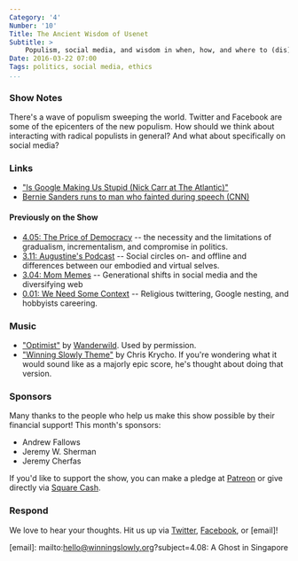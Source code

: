 ```yaml
---
Category: '4'
Number: '10'
Title: The Ancient Wisdom of Usenet
Subtitle: >
    Populism, social media, and wisdom in when, how, and where to (dis)engage with people you disagree with.
Date: 2016-03-22 07:00
Tags: politics, social media, ethics
...
```



### Show Notes

There's a wave of populism sweeping the world. Twitter and Facebook are some of the epicenters of the new populism. How should we think about interacting with radical populists in general? And what about specifically on social media?


### Links

- ["Is Google Making Us Stupid (Nick Carr at The Atlantic)"][carr]
- [Bernie Sanders runs to man who fainted during speech (CNN)][bernie]

[carr]: http://www.theatlantic.com/magazine/archive/2008/07/is-google-making-us-stupid/306868/
[bernie]: http://www.cnn.com/videos/us/2016/02/04/bernie-sanders-new-hampshire-faint-sot.cnn

#### Previously on the Show

- [4.05: The Price of Democracy][4.05] -- the necessity and the limitations of gradualism, incrementalism, and compromise in politics.
- [3.11: Augustine's Podcast][3.11] -- Social circles on- and offline and differences between our embodied and virtual selves.
- [3.04: Mom Memes][3.04] -- Generational shifts in social media and the diversifying web
- [0.01: We Need Some Context][0.01] -- Religious twittering, Google nesting, and hobbyists careering.

[4.05]: http://www.winningslowly.org/4.05/
[3.11]: http://www.winningslowly.org/3.11/
[3.04]: http://www.winningslowly.org/3.04/
[0.01]: http://www.winningslowly.org/0.01/


### Music

  - ["Optimist"] by [Wanderwild]. Used by permission.
  - ["Winning Slowly Theme"] by Chris Krycho. If you're wondering what it would sound like as a majorly epic score, he's thought about doing that version.

["Optimist"]: https://soundcloud.com/teamclermont/wanderwild-optimist
[Wanderwild]: https://wanderwild.bandcamp.com
["Winning Slowly Theme"]: //soundcloud.com/chriskrycho/winning-slowly


### Sponsors

Many thanks to the people who help us make this show possible by their financial support! This month's sponsors:

  - Andrew Fallows
  - Jeremy W. Sherman
  - Jeremy Cherfas

If you'd like to support the show, you can make a pledge at [Patreon] or give directly via [Square Cash].

[Patreon]: //www.patreon.com/winningslowly
[Square Cash]: //cash.me/$winningslowly


### Respond

We love to hear your thoughts. Hit us up via [Twitter], [Facebook], or [email]!

[Twitter]: //www.twitter.com/winningslowly
[Facebook]: //www.facebook.com/winningslowlypodcast
[email]: mailto:hello@winningslowly.org?subject=4.08: A Ghost in Singapore
